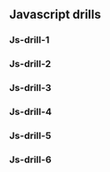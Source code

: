 ## Javascript drills

### Js-drill-1
### Js-drill-2
### Js-drill-3
### Js-drill-4
### Js-drill-5
### Js-drill-6


